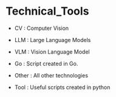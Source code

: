 # Technical_Tools

- CV : Computer Vision

- LLM : Large Language Models

- VLM : Vision Language Model

- Go : Script created in Go.

- Other : All other technologies

- Tool : Useful scripts created in python
